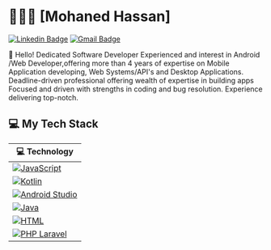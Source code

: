 # 👨🏻‍💻 [Mohaned Hassan] 

[![Linkedin Badge](https://img.shields.io/badge/-Mohaned%20Omran-blue?style=social&logo=Linkedin&logoColor=blue&link=https://www.linkedin.com/in/mohaned-omran-60a483127/)](https://www.linkedin.com/in/mohaned-omran-60a483127/) [![Gmail Badge](https://img.shields.io/badge/-MohanedOmran-c14438?style=social&logo=Gmail&logoColor=red&link=mailto:mohaned.omran1@gmail.com)](mailto:mohaned.omran1@gmail.com) 



:wave: Hello! Dedicated Software Developer Experienced and interest in Android /Web Developer,offering more than 4 years of expertise on Mobile Application developing, Web Systems/API's and Desktop Applications. Deadline-driven professional offering wealth of expertise in building apps Focused and driven with strengths in coding and bug resolution. Experience delivering top-notch. 
## 💻 My Tech Stack

<!-- START OF PROFILE STACK, DO NOT REMOVE -->
| 💻 **Technology** | 
|-|
| [![JavaScript](https://img.shields.io/static/v1?label=&message=JavaScript&color=F1E05A&logo=javascript&logoColor=FFFFFF)](https://developer.mozilla.org/en-US/docs/Web/JavaScript) 
| [![Kotlin](https://img.shields.io/static/v1?label=&message=Kotlin&color=4FA1EF&logo=kotlin&logoColor=FFFFFF)](https://kotlinlang.org/) 
| [![Android Studio](https://img.shields.io/badge/Android%20Studio-Java-brightgreen)](https://developer.android.com) 
| [![Java](https://img.shields.io/badge/Java-Oracle-red)](https://img.shields.io/badge/Java-Oracle-red) 
| [![HTML](https://img.shields.io/static/v1?label=&message=HTML&color=ff751a&logo=HTML5&logoColor=FFFFFF)](https://developer.mozilla.org/en-US/docs/Web/Guide/HTML/HTML5) 
| [![PHP Laravel](https://img.shields.io/badge/Laravel-PHP-red)](https://laravel.com) 

<!-- END OF PROFILE STACK, DO NOT REMOVE -->


